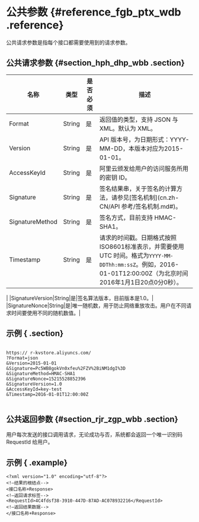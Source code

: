 # 公共参数 {#reference_fgb_ptx_wdb .reference}

公共请求参数是指每个接口都需要使用到的请求参数。

## 公共请求参数 {#section_hph_dhp_wbb .section}

|名称|类型|是否必须|描述|
|--|--|----|--|
|Format|String|是|返回值的类型，支持 JSON 与 XML。默认为 XML。|
|Version|String|是|API 版本号，为日期形式：YYYY-MM-DD，本版本对应为2015-01-01。|
|AccessKeyId|String|是|阿里云颁发给用户的访问服务所用的密钥 ID。|
|Signature|String|是|签名结果串，关于签名的计算方法，请参见[签名机制](cn.zh-CN/API 参考/签名机制.md#)。|
|SignatureMethod|String|是|签名方式，目前支持 HMAC-SHA1。|
|Timestamp|String|是| 请求的时间戳。日期格式按照ISO8601标准表示，并需要使用 UTC 时间。格式为`YYYY-MM-DDThh:mm:ssZ`。例如，2016-01-01T12:00:00Z（为北京时间2016年1月1日20点0分0秒）。

 |
|SignatureVersion|String|是|签名算法版本，目前版本是1.0。|
|SignatureNonce|String|是|唯一随机数，用于防止网络重放攻击。用户在不同请求时间要使用不同的随机数值。|

## 示例 { .section}

```

https:// r-kvstore.aliyuncs.com/
?Format=json
&Version=2015-01-01
&Signature=Pc5WB8gokVn0xfeu%2FZV%2BiNM1dgI%3D 
&SignatureMethod=HMAC-SHA1
&SignatureNonce=15215528852396
&SignatureVersion=1.0
&AccessKeyId=key-test
&Timestamp=2016-01-01T12:00:00Z
            
```

## 公共返回参数 {#section_rjr_zgp_wbb .section}

用户每次发送的接口调用请求，无论成功与否，系统都会返回一个唯一识别码 RequestId 给用户。

## 示例 { .example}

```
<?xml version="1.0" encoding="utf-8"?> 
<!—结果的根结点-->
<接口名称+Response>
<!—返回请求标签-->
<RequestId>4C4fdsf38-3910-447D-87AD-AC078932216</RequestId>
<!—返回结果数据-->
</接口名称+Response>
```


